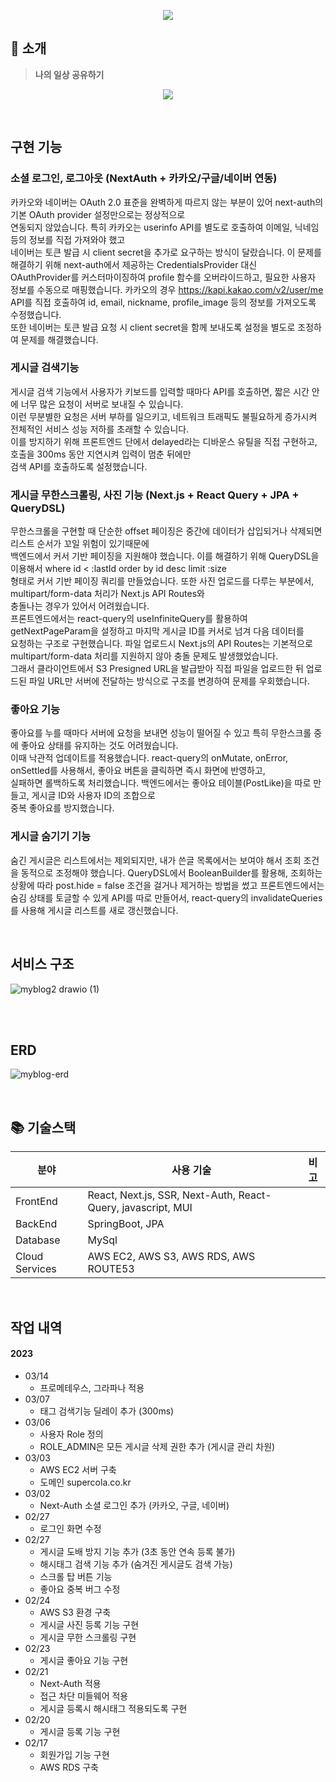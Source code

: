 <p align="center">
  <img src="https://user-images.githubusercontent.com/62537935/226505111-bbbe363f-7183-43b8-81d9-040d53a4dd68.png">
</p>

## 🔖 소개
> **나의 일상 공유하기**
> 
<p align="center">
  <img src="https://user-images.githubusercontent.com/62537935/226513661-830146e7-7e65-433f-b6ce-e95767e8a043.gif">
</p>

<br>

## 구현 기능

### 소셜 로그인, 로그아웃 (NextAuth + 카카오/구글/네이버 연동)
카카오와 네이버는 OAuth 2.0 표준을 완벽하게 따르지 않는 부분이 있어 next-auth의 기본 OAuth provider 설정만으로는 정상적으로  
연동되지 않았습니다. 특히 카카오는 userinfo API를 별도로 호출하여 이메일, 닉네임 등의 정보를 직접 가져와야 했고  
네이버는 토큰 발급 시 client secret을 추가로 요구하는 방식이 달랐습니다. 이 문제를 해결하기 위해 next-auth에서 제공하는 CredentialsProvider 대신  
OAuthProvider를 커스터마이징하여 profile 함수를 오버라이드하고, 필요한 사용자 정보를 수동으로 매핑했습니다.
카카오의 경우 https://kapi.kakao.com/v2/user/me API를 직접 호출하여 id, email, nickname, profile_image 등의 정보를 가져오도록 수정했습니다.  
또한 네이버는 토큰 발급 요청 시 client secret을 함께 보내도록 설정을 별도로 조정하여 문제를 해결했습니다.

### 게시글 검색기능
게시글 검색 기능에서 사용자가 키보드를 입력할 때마다 API를 호출하면, 짧은 시간 안에 너무 많은 요청이 서버로 보내질 수 있습니다.  
이런 무분별한 요청은 서버 부하를 일으키고, 네트워크 트래픽도 불필요하게 증가시켜 전체적인 서비스 성능 저하를 초래할 수 있습니다.  
이를 방지하기 위해 프론트엔드 단에서 delayed라는 디바운스 유틸을 직접 구현하고, 호출을 300ms 동안 지연시켜 입력이 멈춘 뒤에만  
검색 API를 호출하도록 설정했습니다.

### 게시글 무한스크롤링, 사진 기능 (Next.js + React Query + JPA + QueryDSL)
무한스크롤을 구현할 때 단순한 offset 페이징은 중간에 데이터가 삽입되거나 삭제되면 리스트 순서가 꼬일 위험이 있기때문에  
백엔드에서 커서 기반 페이징을 지원해야 했습니다. 이를 해결하기 위해 QueryDSL을 이용해서 where id < :lastId order by id desc limit :size  
형태로 커서 기반 페이징 쿼리를 만들었습니다. 또한 사진 업로드를 다루는 부분에서, multipart/form-data 처리가 Next.js API Routes와  
충돌나는 경우가 있어서 어려웠습니다.  
프론트엔드에서는 react-query의 useInfiniteQuery를 활용하여 getNextPageParam을 설정하고 마지막 게시글 ID를 커서로 넘겨 다음 데이터를  
요청하는 구조로 구현했습니다. 파일 업로드시 Next.js의 API Routes는 기본적으로 multipart/form-data 처리를 지원하지 않아 충돌 문제도 발생했었습니다.  
그래서 클라이언트에서 S3 Presigned URL을 발급받아 직접 파일을 업로드한 뒤 업로드된 파일 URL만 서버에 전달하는 방식으로 구조를 변경하여 문제를 우회했습니다.

### 좋아요 기능
좋아요를 누를 때마다 서버에 요청을 보내면 성능이 떨어질 수 있고 특히 무한스크롤 중에 좋아요 상태를 유지하는 것도 어려웠습니다.  
이때 낙관적 업데이트를 적용했습니다. react-query의 onMutate, onError, onSettled를 사용해서, 좋아요 버튼을 클릭하면 즉시 화면에 반영하고,  
실패하면 롤백하도록 처리했습니다. 백엔드에서는 좋아요 테이블(PostLike)을 따로 만들고, 게시글 ID와 사용자 ID의 조합으로  
중복 좋아요를 방지했습니다.

### 게시글 숨기기 기능
숨긴 게시글은 리스트에서는 제외되지만, 내가 쓴글 목록에서는 보여야 해서 조회 조건을 동적으로 조정해야 했습니다.
QueryDSL에서 BooleanBuilder를 활용해, 조회하는 상황에 따라 post.hide = false 조건을 걸거나 제거하는 방법을 썼고
프론트엔드에서는 숨김 상태를 토글할 수 있게 API를 따로 만들어서, react-query의 invalidateQueries를 사용해 게시글 리스트를 새로 갱신했습니다.

<br>

## 서비스 구조
![myblog2 drawio (1)](https://github.com/user-attachments/assets/1d50a3cf-a399-4caa-b156-34077fd86e99)

<br>

<br>

## ERD
![myblog-erd](https://github.com/user-attachments/assets/86fd3415-0b4d-4ec2-93c6-99d782a80536)

<br>

## 📚 기술스택

| 분야           | 사용 기술                                      | 비고 |
| -------------- |--------------------------------------------| ---- |
| FrontEnd       | React, Next.js, SSR, Next-Auth, React-Query, javascript, MUI |
| BackEnd        | SpringBoot, JPA                                    |
| Database       | MySql                                      |
| Cloud Services | AWS EC2, AWS S3, AWS RDS, AWS ROUTE53                            |

<br>

## 작업 내역
#### 2023
* 03/14
  * 프로메테우스, 그라파나 적용
* 03/07
  * 태그 검색기능 딜레이 추가 (300ms)
* 03/06
  * 사용자 Role 정의
  * ROLE_ADMIN은 모든 게시글 삭제 권한 추가 (게시글 관리 차원)
* 03/03
  * AWS EC2 서버 구축
  * 도메인 supercola.co.kr
* 03/02
  * Next-Auth 소셜 로그인 추가 (카카오, 구글, 네이버)
* 02/27
  * 로그인 화면 수정
* 02/27
  * 게시글 도배 방지 기능 추가 (3초 동안 연속 등록 불가)
  * 해시태그 검색 기능 추가 (숨겨진 게시글도 검색 가능)
  * 스크롤 탑 버튼 기능
  * 좋아요 중복 버그 수정
* 02/24
  * AWS S3 환경 구축
  * 게시글 사진 등록 기능 구현
  * 게시글 무한 스크롤링 구현
* 02/23
  * 게시글 좋아요 기능 구현
* 02/21
  * Next-Auth 적용
  * 접근 차단 미들웨어 적용
  * 게시글 등록시 해시태그 적용되도록 구현
* 02/20
  * 게시글 등록 기능 구현
* 02/17
  * 회원가입 기능 구현
  * AWS RDS 구축
